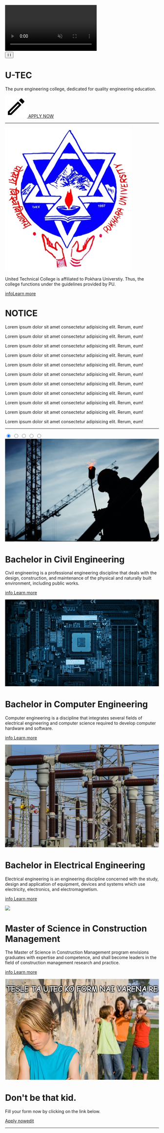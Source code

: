   
<!DOCTYPE html>
<html lang="en">
 <head>
  <meta charset="UTF-8" />
  <meta http-equiv="X-UA-Compatible" content="IE=edge" />
  <meta name="viewport" content="width=device-width, initial-scale=1.0" />
  <title>Home</title>
  <link rel="icon" href="./media/transparent logo.png" type="image/icon type">
  <link rel="stylesheet" href="./css/Common.css" />
  <link rel="stylesheet" href="./css/Home.css" />
  <link
   href="https://fonts.googleapis.com/icon?family=Material+Icons"
   rel="stylesheet"
  />
  <script src="./Common.js"></script>
 </head>
 <body>
  <!-- header bar starts -->
  <div id="header"></div>
  <!-- header bar ends -->
  <!-- primary body starts -->
  <div class="primary">
   <div class="video-bg">
    <video autoplay muted loop id="myVideo">
     <source src="./media/utec.mp4" type="video/mp4" />
    </video>
    <div class="gradient-overlay"></div>
    <button id="myBtn" onclick="pauseplay()">I I</button>
    <script>
     // play or pause button
     function pauseplay() {
      var video = document.getElementById("myVideo");
      var btn = document.getElementById("myBtn");
      if (video.paused) {
       video.play();
       btn.innerHTML = "I I";
      } else {
       video.pause();
       btn.innerHTML = "I>";
      }
     }
    </script>
   </div>

   <div class="college">
    <h1>U-TEC</h1>
    <p>
     The pure engineering college, dedicated for quality engineering education.
    </p>
    <div class="apply-now">
     <a href="./Admission.html#online-form">
      <img src="./media/apply.svg" /> APPLY NOW
     </a>
    </div>
   </div>
  </div>
  <!-- primary body ends -->
  <hr />
  <!-- secondary body starts -->
  <div class="secondary">
   <div class="university">
    <img src="./media/PU-logo.png" />
    <p>
     United Technical College is affiliated to Pokhara Universtiy. Thus, the
     college functions under the guidelines provided by PU.
    </p>
    <a href="https://pu.edu.np/" class="learn-more">
     <span class="material-icons">info</span>Learn more
    </a>
   </div>
   <div class="notice">
    <h1>NOTICE</h1>
    <div>
     <p>Lorem ipsum dolor sit amet consectetur adipisicing elit. Rerum, eum!</p>
    </div>
    <div>
     <p>Lorem ipsum dolor sit amet consectetur adipisicing elit. Rerum, eum!</p>
    </div>
    <div>
     <p>Lorem ipsum dolor sit amet consectetur adipisicing elit. Rerum, eum!</p>
    </div>
    <div>
     <p>Lorem ipsum dolor sit amet consectetur adipisicing elit. Rerum, eum!</p>
    </div>
    <div>
     <p>Lorem ipsum dolor sit amet consectetur adipisicing elit. Rerum, eum!</p>
    </div>
    <div>
     <p>Lorem ipsum dolor sit amet consectetur adipisicing elit. Rerum, eum!</p>
    </div>
    <div>
     <p>Lorem ipsum dolor sit amet consectetur adipisicing elit. Rerum, eum!</p>
    </div>
    <div>
     <p>Lorem ipsum dolor sit amet consectetur adipisicing elit. Rerum, eum!</p>
    </div>
    <div>
     <p>Lorem ipsum dolor sit amet consectetur adipisicing elit. Rerum, eum!</p>
    </div>
    <div>
     <p>Lorem ipsum dolor sit amet consectetur adipisicing elit. Rerum, eum!</p>
    </div>
    <div>
     <p>Lorem ipsum dolor sit amet consectetur adipisicing elit. Rerum, eum!</p>
    </div>
    
   </div>
  </div>
  <!-- secondary body ends -->
  <hr />
  <!-- third body starts -->
  <div class="third">
   <div class="slider">
    <input
     type="radio"
     name="slider"
     title="slide1"
     checked="checked"
     class="slider__nav"
    />
    <input type="radio" name="slider" title="slide2" class="slider__nav" />
    <input type="radio" name="slider" title="slide3" class="slider__nav" />
    <input type="radio" name="slider" title="slide4" class="slider__nav" />
    <input type="radio" name="slider" title="slide5" class="slider__nav" />
    <div class="slider__inner">
     <div class="slider__contents">
      <img src="./media/civil.jpg" class="slider__image" />
      <div class="slider-course">
       <h1 class="slider__caption">Bachelor in Civil Engineering</h1>
       <p class="slider__txt">
        Civil engineering is a professional engineering discipline that deals
        with the design, construction, and maintenance of the physical and
        naturally built environment, including public works.
       </p>
       <p>
        <a href="./Courses.html#civil" class="slider-link learn-more"
         ><span class="material-icons">info</span> Learn more</a
        >
       </p>
      </div>
     </div>
     <div class="slider__contents">
      <img src="./media/computer.jpg" class="slider__image" />
      <div class="slider-course">
       <h1 class="slider__caption">Bachelor in Computer Engineering</h1>
       <p class="slider__txt">
        Computer engineering is a discipline that integrates several fields of
        electrical engineering and computer science required to develop computer
        hardware and software.
       </p>
       <p>
        <a href="./Courses.html#computer" class="slider-link learn-more"
         ><span class="material-icons">info</span> Learn more</a
        >
       </p>
      </div>
     </div>
     <div class="slider__contents">
      <img src="./media/elec.jpg" class="slider__image" />
      <div class="slider-course">
       <h1 class="slider__caption">Bachelor in Electrical Engineering</h1>
       <p class="slider__txt">
        Electrical engineering is an engineering discipline concerned with the
        study, design and application of equipment, devices and systems which
        use electricity, electronics, and electromagnetism.
       </p>
       <p>
        <a href="./Courses.html#elec" class="slider-link learn-more"
         ><span class="material-icons">info</span> Learn more</a
        >
       </p>
      </div>
     </div>
     <div class="slider__contents">
      <img src="./media/cm.jpg" class="slider__image" />
      <div class="slider-course">
       <h1 class="slider__caption">
        Master of Science in Construction Management
       </h1>
       <p class="slider__txt">
        The Master of Science in Construction Management program envisions
        graduates with expertise and competence, and shall become leaders in the
        field of construction management research and practice.
       </p>
       <p>
        <a href="./Courses.html#cm" class="slider-link learn-more"
         ><span class="material-icons">info</span> Learn more</a
        >
       </p>
      </div>
     </div>
     <div class="slider__contents">
      <img src="./media/meme1.png" class="slider__image" />
      <div class="slider-course">
       <h1 class="slider__caption">Don't be that kid.</h1>
       <p class="slider__txt">
        Fill your form now by clicking on the link below.
       </p>
       <p>
        <a
         href="./Admission.html#online-form"
         class="slider-link learn-more"
         >Apply now<span class="material-icons">edit</span></a
        >
       </p>
      </div>
     </div>
    </div>
   </div>
  </div>
  <!-- third body ends -->
  <hr />
  <!-- footer starts -->
  <div id="footer"></div>
  <!-- footer ends -->
 </body>
</html>
